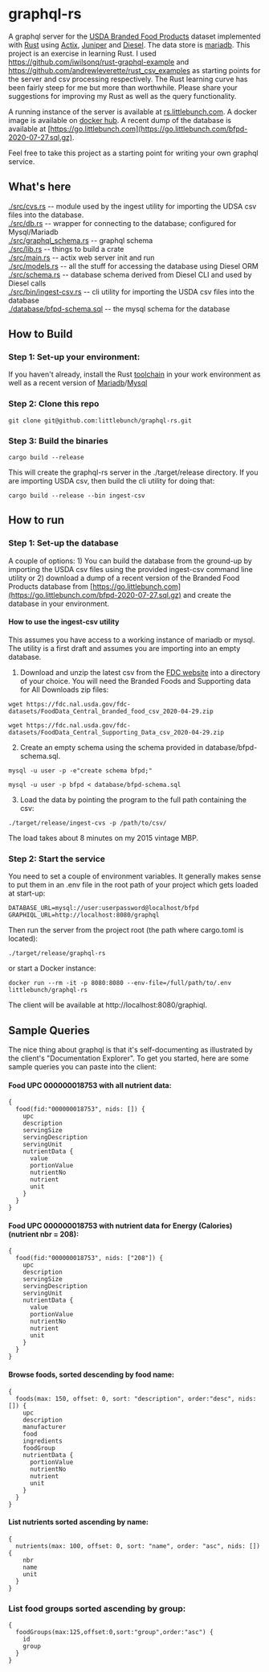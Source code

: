 # graphql-rs
A graphql server for the [USDA Branded Food Products](https://fdc.nal.usda.gov) dataset implemented with [Rust](https://www.rust-lang.org) using [Actix](https://actix.rs), [Juniper](https://docs.rs/juniper) and [Diesel](https://diesel.rs).  The data store is [mariadb](mariadb.com).  This project is an exercise in learning Rust. I used https://github.com/iwilsonq/rust-graphql-example and https://github.com/andrewleverette/rust_csv_examples as starting points for the server and csv processing respectively.  The Rust learning curve has been fairly steep for me but more than worthwhile.  Please share your suggestions for improving my Rust as well as the query functionality.   

A running instance of the server is available at [rs.littlebunch.com](https://rs.littlebunch.com/).  A docker image is available on [docker hub](https://hub.docker.com/repository/docker/littlebunch/graphql-rs).  A recent dump of the database is available at [https://go.littlebunch.com](https://go.littlebunch.com/bfpd-2020-07-27.sql.gz).

Feel free to take this project as a starting point for writing your own graphql service.
## What's here
[./src/cvs.rs](https://github.com/littlebunch/graphql-rs/blob/master/src/csv.rs) -- module used by the ingest utility for importing the UDSA csv files into the database.     
[./src/db.rs](https://github.com/littlebunch/graphql-rs/blob/master/src/db.rs) -- wrapper for connecting to the database; configured for Mysql/Mariadb     
[./src/graphql_schema.rs](https://github.com/littlebunch/graphql-rs/blob/master/src/graphql_schema.rs) -- graphql schema     
[./src/lib.rs](https://github.com/littlebunch/graphql-rs/blob/master/src/lib.rs) -- things to build a crate   
[./src/main.rs](https://github.com/littlebunch/graphql-rs/blob/master/src/main.rs) -- actix web server init and run      
[./src/models.rs](https://github.com/littlebunch/graphql-rs/blob/master/src/models.rs) -- all the stuff for accessing the database using Diesel ORM     
[./src/schema.rs](https://github.com/littlebunch/graphql-rs/blob/master/src/schema.rs) -- database schema derived from Diesel CLI and used by Diesel calls     
[./src/bin/ingest-csv.rs](https://github.com/littlebunch/graphql-rs/blob/master/src/bin/ingest-csv.rs) -- cli utility for importing the USDA csv files into the database    
[./database/bfpd-schema.sql](https://github.com/littlebunch/graphql-rs/tree/master/database) -- the mysql schema for the database

## How to Build
### Step 1: Set-up your environment: 
If you haven't already, install the Rust [toolchain](https://www.rust-lang.org/tools/install) in your work environment as well as a recent version of [Mariadb](https://go.mariadb.com/download-mariadb-server-community.html?utm_source=google&utm_medium=ppc&utm_campaign=MKG-Search-Google-Branded-DL-NA-Server-DL&gclid=Cj0KCQjwvIT5BRCqARIsAAwwD-T-NRStQ4_3Ci8FyhdSYrsJWofpjOO5yKLxZ6NOGRqRHvdQxIAIjREaAtGWEALw_wcB)/[Mysql](https://www.mysql.com/downloads/)  
### Step 2: Clone this repo
```
git clone git@github.com:littlebunch/graphql-rs.git
```
### Step 3: Build the binaries
```
cargo build --release
```
This will create the graphql-rs server in the ./target/release directory.  If you are importing USDA csv, then build the cli utility for doing that:

```
cargo build --release --bin ingest-csv
```

## How to run
### Step 1: Set-up the database
A couple of options:  1) You can build the database from the ground-up by importing the USDA csv files using the provided ingest-csv command line utility or 2) download a dump of a recent version of the Branded Food Products database from [https://go.littlebunch.com](https://go.littlebunch.com/bfpd-2020-07-27.sql.gz) and create the database in your environment.    

#### How to use the ingest-csv utility 
This assumes you have access to a working instance of mariadb or mysql.  The utility is a first draft and assumes you are importing into an empty database.   

1. Download and unzip the latest csv from the [FDC website](https://fdc.nal.usda.gov/download-datasets.html) into a directory of your choice.  You will need the Branded Foods and Supporting data for All Downloads zip files:
```
wget https://fdc.nal.usda.gov/fdc-datasets/FoodData_Central_branded_food_csv_2020-04-29.zip
```
```
wget https://fdc.nal.usda.gov/fdc-datasets/FoodData_Central_Supporting_Data_csv_2020-04-29.zip
```

2. Create an empty schema using the schema provided in database/bfpd-schema.sql. 
```
mysql -u user -p -e"create schema bfpd;"
```
```
mysql -u user -p bfpd < database/bfpd-schema.sql
````

3. Load the data by pointing the program to the full path containing the csv:
```
./target/release/ingest-cvs -p /path/to/csv/
```
The load takes about 8 minutes on my 2015 vintage MBP.  

### Step 2: Start the service
You need to set a couple of environment variables.  It generally makes sense to put them in an .env file in the root path of your project which gets loaded at start-up:

```
DATABASE_URL=mysql://user:userpassword@localhost/bfpd
GRAPHIQL_URL=http://localhost:8080/graphql
```
Then run the server from the project root (the path where cargo.toml is located):
```
./target/release/graphql-rs
```
or start a Docker instance:
```
docker run --rm -it -p 8080:8080 --env-file=/full/path/to/.env littlebunch/graphql-rs
```
The client will be available at  http://localhost:8080/graphiql.
## Sample Queries
The nice thing about graphql is that it's self-documenting as illustrated by the client's "Documentation Explorer".  To get you started, here are some sample queries you can paste into the client: 
#### Food UPC 000000018753 with all nutrient data:
```
{
  food(fid:"000000018753", nids: []) {
    upc
    description
    servingSize
    servingDescription
    servingUnit
    nutrientData {
      value
      portionValue
      nutrientNo
      nutrient
      unit
    }
  }
}
```
#### Food UPC 000000018753 with nutrient data for Energy (Calories) (nutrient nbr = 208):
```
{
  food(fid:"000000018753", nids: ["208"]) {
    upc
    description
    servingSize
    servingDescription
    servingUnit
    nutrientData {
      value
      portionValue
      nutrientNo
      nutrient
      unit
    }
  }
}
```
#### Browse foods, sorted descending by food name:
```
{
  foods(max: 150, offset: 0, sort: "description", order:"desc", nids: []) {
    upc
    description
    manufacturer
    food
    ingredients
    foodGroup
    nutrientData {
      portionValue
      nutrientNo
      nutrient
      unit
    }
  }
}
```
#### List nutrients sorted ascending by name:
```
{
  nutrients(max: 100, offset: 0, sort: "name", order: "asc", nids: []) {
    nbr
    name
    unit
  }
}
```
### List food groups sorted ascending by group:
```
{
  foodGroups(max:125,offset:0,sort:"group",order:"asc") {
    id
    group
  }
}
```
